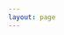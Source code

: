 ```yaml
---
layout: page
---
```


<GitOKPage lang="en" />

<script setup>
import GitOKPage from '../components/GitOK/GitOKPage.vue'
</script>
